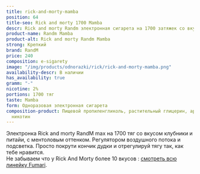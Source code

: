```yaml
---
title: rick-and-morty-mamba
position: 64
title-seo: Rick and morty 1700 Mamba
descr: Rick and morty Randm электронная сигарета на 1700 затяжек со вкусом Mamba
product-name: Randm Mamba
product-alt: Rick and morty Randm Mamba
strong: Крепкий
brand: RandM
price: 240
composition: e-sigarety
image: "/img/products/odnorazki/rick/rick-and-morty-mamba.png"
availability-descr: В наличии
has_availability: true
gramm: "-"
nicotine: 2%
portions: 1700 тяг
taste: Mamba
form: Одноразовая электронная сигарета
composition-product: Пищевой пропиленгликоль, растительный глицерин, ароматизатор,
  никотин
---
```


Электронка Rick and morty ️RandM max на 1700 тяг со вкусом клубники и питайи, с ментоловым оттенком. Регулятором воздушного потока и подсветка. Просто покрути кончик дудки и отрегулируй тягу так, как тебе нравится.<br>
Не забываем что у Rick And Morty более 10 вкусов : [смотреть всю линейку Fumari](/pods-rick-and-morty).
